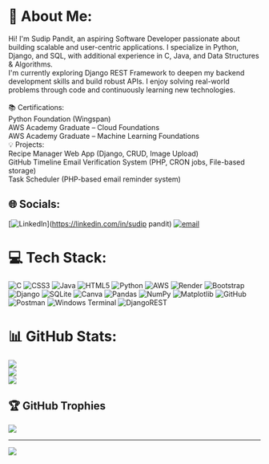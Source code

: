 # 💫 About Me:
Hi! I'm Sudip Pandit, an aspiring Software Developer passionate about building scalable and user-centric applications. I specialize in Python, Django, and SQL, with additional experience in C, Java, and Data Structures & Algorithms.<br>I'm currently exploring Django REST Framework to deepen my backend development skills and build robust APIs. I enjoy solving real-world problems through code and continuously learning new technologies.<br><br>📚 Certifications:<br>Python Foundation (Wingspan)<br>AWS Academy Graduate – Cloud Foundations<br>AWS Academy Graduate – Machine Learning Foundations<br>💡 Projects:<br>Recipe Manager Web App (Django, CRUD, Image Upload)<br>GitHub Timeline Email Verification System (PHP, CRON jobs, File-based storage)<br>Task Scheduler (PHP-based email reminder system)


## 🌐 Socials:
[![LinkedIn](https://img.shields.io/badge/LinkedIn-%230077B5.svg?logo=linkedin&logoColor=white)](https://linkedin.com/in/sudip pandit) [![email](https://img.shields.io/badge/Email-D14836?logo=gmail&logoColor=white)](mailto:panditsudip969@gmail.com) 

# 💻 Tech Stack:
![C](https://img.shields.io/badge/c-%2300599C.svg?style=for-the-badge&logo=c&logoColor=white) ![CSS3](https://img.shields.io/badge/css3-%231572B6.svg?style=for-the-badge&logo=css3&logoColor=white) ![Java](https://img.shields.io/badge/java-%23ED8B00.svg?style=for-the-badge&logo=openjdk&logoColor=white) ![HTML5](https://img.shields.io/badge/html5-%23E34F26.svg?style=for-the-badge&logo=html5&logoColor=white) ![Python](https://img.shields.io/badge/python-3670A0?style=for-the-badge&logo=python&logoColor=ffdd54) ![AWS](https://img.shields.io/badge/AWS-%23FF9900.svg?style=for-the-badge&logo=amazon-aws&logoColor=white) ![Render](https://img.shields.io/badge/Render-%46E3B7.svg?style=for-the-badge&logo=render&logoColor=white) ![Bootstrap](https://img.shields.io/badge/bootstrap-%238511FA.svg?style=for-the-badge&logo=bootstrap&logoColor=white) ![Django](https://img.shields.io/badge/django-%23092E20.svg?style=for-the-badge&logo=django&logoColor=white) ![SQLite](https://img.shields.io/badge/sqlite-%2307405e.svg?style=for-the-badge&logo=sqlite&logoColor=white) ![Canva](https://img.shields.io/badge/Canva-%2300C4CC.svg?style=for-the-badge&logo=Canva&logoColor=white) ![Pandas](https://img.shields.io/badge/pandas-%23150458.svg?style=for-the-badge&logo=pandas&logoColor=white) ![NumPy](https://img.shields.io/badge/numpy-%23013243.svg?style=for-the-badge&logo=numpy&logoColor=white) ![Matplotlib](https://img.shields.io/badge/Matplotlib-%23ffffff.svg?style=for-the-badge&logo=Matplotlib&logoColor=black) ![GitHub](https://img.shields.io/badge/github-%23121011.svg?style=for-the-badge&logo=github&logoColor=white) ![Postman](https://img.shields.io/badge/Postman-FF6C37?style=for-the-badge&logo=postman&logoColor=white) ![Windows Terminal](https://img.shields.io/badge/Windows%20Terminal-%234D4D4D.svg?style=for-the-badge&logo=windows-terminal&logoColor=white) ![DjangoREST](https://img.shields.io/badge/DJANGO-REST-ff1709?style=for-the-badge&logo=django&logoColor=white&color=ff1709&labelColor=gray)
# 📊 GitHub Stats:
![](https://github-readme-stats.vercel.app/api?username=sudippandit&theme=dark&hide_border=false&include_all_commits=false&count_private=false)<br/>
![](https://nirzak-streak-stats.vercel.app/?user=sudippandit&theme=dark&hide_border=false)<br/>
![](https://github-readme-stats.vercel.app/api/top-langs/?username=sudippandit&theme=dark&hide_border=false&include_all_commits=false&count_private=false&layout=compact)

## 🏆 GitHub Trophies
![](https://github-profile-trophy.vercel.app/?username=sudippandit&theme=default&no-frame=false&no-bg=true&margin-w=4)

---
[![](https://visitcount.itsvg.in/api?id=sudippandit&icon=0&color=0)](https://visitcount.itsvg.in)

<!-- Proudly created with GPRM ( https://gprm.itsvg.in ) -->
